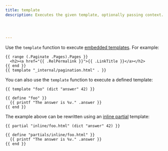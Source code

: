 ```yaml
---
title: template
description: Executes the given template, optionally passing context.




---
```


Use the `template` function to execute [embedded templates]. For example:

```go-html-template
{{ range (.Paginate .Pages).Pages }}
  <h2><a href="{{ .RelPermalink }}">{{ .LinkTitle }}</a></h2>
{{ end }}
{{ template "_internal/pagination.html" . }}
```

You can also use the `template` function to execute a defined template:

```go-html-template
{{ template "foo" (dict "answer" 42) }}

{{ define "foo" }}
  {{ printf "The answer is %v." .answer }}
{{ end }}
```

The example above can be rewritten using an [inline partial] template:

```go-html-template
{{ partial "inline/foo.html" (dict "answer" 42) }}

{{ define "partials/inline/foo.html" }}
  {{ printf "The answer is %v." .answer }}
{{ end }}
```



[`partial`]: /functions/partials/include/
[inline partial]: /templates/partial/#inline-partials
[embedded templates]: /templates/embedded/
